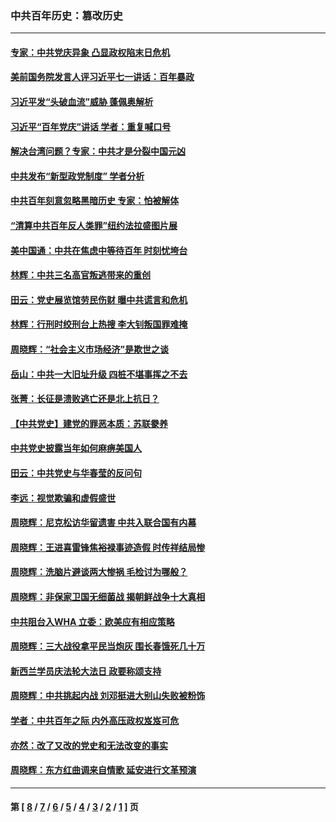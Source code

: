 ### 中共百年历史：篡改历史
---
#### [专家：中共党庆异象 凸显政权陷末日危机](../../pages/nf1176115/n13067084.md?08150430) 
#### [美前国务院发言人评习近平七一讲话：百年暴政](../../pages/nf1176115/n13066986.md?08150430) 
#### [习近平发“头破血流”威胁 蓬佩奥解析](../../pages/nf1176115/n13063604.md?08150430) 
#### [习近平“百年党庆”讲话 学者：重复喊口号](../../pages/nf1176115/n13061411.md?08150430) 
#### [解决台湾问题？专家：中共才是分裂中国元凶](../../pages/nf1176115/n13060811.md?08150430) 
#### [中共发布“新型政党制度” 学者分析](../../pages/nf1176115/n13056354.md?08150430) 
#### [中共百年刻意忽略黑暗历史 专家：怕被解体](../../pages/nf1176115/n13056056.md?08150430) 
#### [“清算中共百年反人类罪”纽约法拉盛图片展](../../pages/nf1176115/n13052220.md?08150430) 
#### [美中国通：中共在焦虑中等待百年 时刻忧垮台](../../pages/nf1176115/n13048820.md?08150430) 
#### [林辉：中共三名高官叛逃带来的重创](../../pages/nf1176115/n13035206.md?08150430) 
#### [田云：党史展览馆劳民伤财 曝中共谎言和危机](../../pages/nf1176115/n13033900.md?08150430) 
#### [林辉：行刑时绞刑台上热搜 李大钊叛国罪难掩](../../pages/nf1176115/n13031965.md?08150430) 
#### [周晓辉：“社会主义市场经济”是欺世之谈](../../pages/nf1176115/n13024090.md?08150430) 
#### [岳山：中共一大旧址升级 四桩不堪事挥之不去](../../pages/nf1176115/n13021697.md?08150430) 
#### [张菁：长征是溃败逃亡还是北上抗日？](../../pages/nf1176115/n13020585.md?08150430) 
#### [【中共党史】建党的罪恶本质：苏联豢养](../../pages/nf1176115/n13011888.md?08150430) 
#### [中共党史披露当年如何麻痹美国人](../../pages/nf1176115/n12966400.md?08150430) 
#### [田云：中共党史与华春莹的反问句](../../pages/nf1176115/n12765178.md?08150430) 
#### [李远：视觉欺骗和虚假盛世](../../pages/nf1176115/n12993376.md?08150430) 
#### [周晓辉：尼克松访华留遗害 中共入联合国有内幕](../../pages/nf1176115/n12991422.md?08150430) 
#### [周晓辉：王进喜雷锋焦裕禄事迹造假 时传祥结局惨](../../pages/nf1176115/n12985497.md?08150430) 
#### [周晓辉：洗脑片避谈两大惨祸 毛检讨为哪般？](../../pages/nf1176115/n12971285.md?08150430) 
#### [周晓辉：非保家卫国无细菌战 揭朝鲜战争十大真相](../../pages/nf1176115/n12954161.md?08150430) 
#### [中共阻台入WHA 立委：欧美应有相应策略](../../pages/nf1176115/n12939343.md?08150430) 
#### [周晓辉：三大战役拿平民当炮灰 围长春饿死几十万](../../pages/nf1176115/n12934921.md?08150430) 
#### [新西兰学员庆法轮大法日 政要称颂支持](../../pages/nf1176115/n12932715.md?08150430) 
#### [周晓辉：中共挑起内战 刘邓挺进大别山失败被粉饰](../../pages/nf1176115/n12929004.md?08150430) 
#### [学者：中共百年之际 内外高压政权岌岌可危](../../pages/nf1176115/n12925426.md?08150430) 
#### [亦然：改了又改的党史和无法改变的事实](../../pages/nf1176115/n12919443.md?08150430) 
#### [周晓辉：东方红曲调来自情歌 延安进行文革预演](../../pages/nf1176115/n12914429.md?08150430) 

---
#### 第 [ [8](./8.md?08150430) / [7](./7.md?08150430) / [6](./6.md?08150430) / [5](./5.md?08150430) / [4](./4.md?08150430) / [3](./3.md?08150430) / [2](./2.md?08150430) / [1](./1.md?08150430) ] 页
